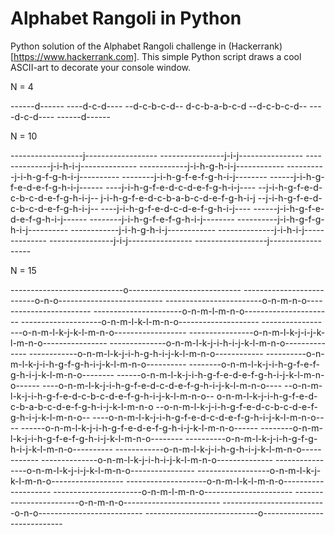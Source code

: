 # Alphabet Rangoli in Python

Python solution of the Alphabet Rangoli challenge in (Hackerrank)[https://www.hackerrank.com].
This simple Python script draws a cool ASCII-art to decorate your console window.

N = 4 

------d------
----d-c-d----
--d-c-b-c-d--
d-c-b-a-b-c-d
--d-c-b-c-d--
----d-c-d----
------d------

N = 10

------------------j------------------
----------------j-i-j----------------
--------------j-i-h-i-j--------------
------------j-i-h-g-h-i-j------------
----------j-i-h-g-f-g-h-i-j----------
--------j-i-h-g-f-e-f-g-h-i-j--------
------j-i-h-g-f-e-d-e-f-g-h-i-j------
----j-i-h-g-f-e-d-c-d-e-f-g-h-i-j----
--j-i-h-g-f-e-d-c-b-c-d-e-f-g-h-i-j--
j-i-h-g-f-e-d-c-b-a-b-c-d-e-f-g-h-i-j
--j-i-h-g-f-e-d-c-b-c-d-e-f-g-h-i-j--
----j-i-h-g-f-e-d-c-d-e-f-g-h-i-j----
------j-i-h-g-f-e-d-e-f-g-h-i-j------
--------j-i-h-g-f-e-f-g-h-i-j--------
----------j-i-h-g-f-g-h-i-j----------
------------j-i-h-g-h-i-j------------
--------------j-i-h-i-j--------------
----------------j-i-j----------------
------------------j------------------


N = 15

----------------------------o----------------------------
--------------------------o-n-o--------------------------
------------------------o-n-m-n-o------------------------
----------------------o-n-m-l-m-n-o----------------------
--------------------o-n-m-l-k-l-m-n-o--------------------
------------------o-n-m-l-k-j-k-l-m-n-o------------------
----------------o-n-m-l-k-j-i-j-k-l-m-n-o----------------
--------------o-n-m-l-k-j-i-h-i-j-k-l-m-n-o--------------
------------o-n-m-l-k-j-i-h-g-h-i-j-k-l-m-n-o------------
----------o-n-m-l-k-j-i-h-g-f-g-h-i-j-k-l-m-n-o----------
--------o-n-m-l-k-j-i-h-g-f-e-f-g-h-i-j-k-l-m-n-o--------
------o-n-m-l-k-j-i-h-g-f-e-d-e-f-g-h-i-j-k-l-m-n-o------
----o-n-m-l-k-j-i-h-g-f-e-d-c-d-e-f-g-h-i-j-k-l-m-n-o----
--o-n-m-l-k-j-i-h-g-f-e-d-c-b-c-d-e-f-g-h-i-j-k-l-m-n-o--
o-n-m-l-k-j-i-h-g-f-e-d-c-b-a-b-c-d-e-f-g-h-i-j-k-l-m-n-o
--o-n-m-l-k-j-i-h-g-f-e-d-c-b-c-d-e-f-g-h-i-j-k-l-m-n-o--
----o-n-m-l-k-j-i-h-g-f-e-d-c-d-e-f-g-h-i-j-k-l-m-n-o----
------o-n-m-l-k-j-i-h-g-f-e-d-e-f-g-h-i-j-k-l-m-n-o------
--------o-n-m-l-k-j-i-h-g-f-e-f-g-h-i-j-k-l-m-n-o--------
----------o-n-m-l-k-j-i-h-g-f-g-h-i-j-k-l-m-n-o----------
------------o-n-m-l-k-j-i-h-g-h-i-j-k-l-m-n-o------------
--------------o-n-m-l-k-j-i-h-i-j-k-l-m-n-o--------------
----------------o-n-m-l-k-j-i-j-k-l-m-n-o----------------
------------------o-n-m-l-k-j-k-l-m-n-o------------------
--------------------o-n-m-l-k-l-m-n-o--------------------
----------------------o-n-m-l-m-n-o----------------------
------------------------o-n-m-n-o------------------------
--------------------------o-n-o--------------------------
----------------------------o----------------------------

